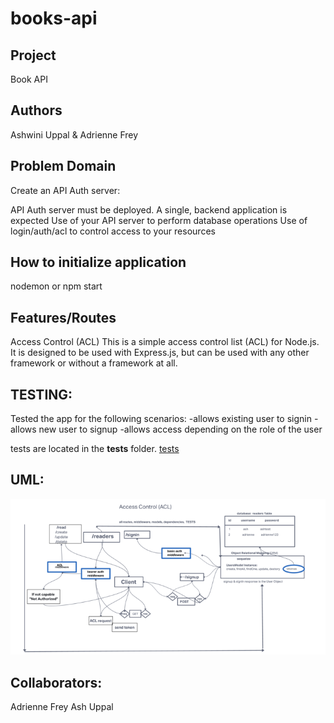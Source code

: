 # books-api

## Project
Book API

## Authors 
Ashwini Uppal & Adrienne Frey

## Problem Domain
Create an API Auth server:

  API Auth server must be deployed. A single, backend application is expected
  Use of your API server to perform database operations
  Use of login/auth/acl to control access to your resources


## How to initialize application
nodemon or npm start

## Features/Routes

Access Control (ACL)
This is a simple access control list (ACL) for Node.js. It is designed to be used with Express.js, but can be used with any other framework or without a framework at all.

## TESTING:

Tested the app for the following scenarios:
-allows existing user to signin
-allows new user to signup
-allows access depending on the role of the user

tests are located in the __tests__ folder.
[tests](https://github.com/ashuppal/book-api/tree/main/__tests__)

## UML:

![UML](./assets/Lab9UML.png)

## Collaborators:

Adrienne Frey
Ash Uppal
